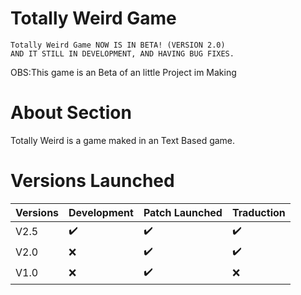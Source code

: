# Totally Weird Game
    Totally Weird Game NOW IS IN BETA! (VERSION 2.0)
    AND IT STILL IN DEVELOPMENT, AND HAVING BUG FIXES.    

 OBS:This game is an Beta of an little Project im Making

# About Section

Totally Weird is a game maked in an Text Based game.

# Versions Launched

| Versions | Development | Patch Launched |Traduction|
|----------|-------------|----------------|----------|
|   V2.5   |    ✔️      |    ✔️          |  ✔️     |
|   V2.0   |    :x:      |     ✔️         |   ✔️    |
|   V1.0   |    :x:      |    ✔️         |  :x:     |
